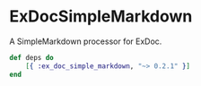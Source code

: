 # ExDocSimpleMarkdown
A SimpleMarkdown processor for ExDoc.

```elixir
def deps do
    [{ :ex_doc_simple_markdown, "~> 0.2.1" }]
end
```
